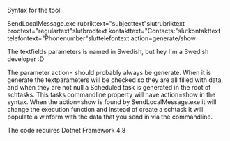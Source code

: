 Syntax for the tool:

SendLocalMessage.exe rubriktext="subjecttext"slutrubriktext brodtext="regulartext"slutbrodtext kontakttext="Contacts:"slutkontakttext telefontext="Phonenumber"sluttelefontext action=generate/show

The textfields parameters is named in Swedish, but hey I´m a Swedish developer :D

The parameter action= should probably always be generate.
When it is generate the textparameters will be checked so they are all filled with data, and when they are not null a Scheduled task is generated in the root of schtasks.
This tasks commandline property will have action=show in the syntax.
When the action=show is found by SendLocalMessage.exe it will change the execution function and instead of create a schtask it will populate a winform with the data that you send in via the commandline.

The code requires Dotnet Framework 4.8
